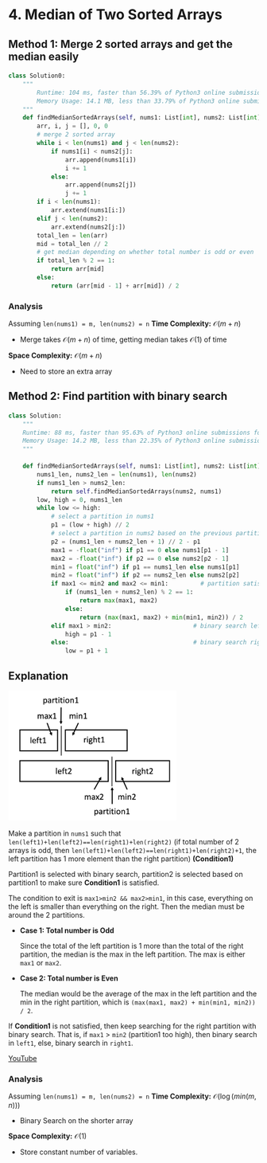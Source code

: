 # 4. Median of Two Sorted Arrays

## Method 1: Merge 2 sorted arrays and get the median easily

```python
class Solution0:
    """
        Runtime: 104 ms, faster than 56.39% of Python3 online submissions for Median of Two Sorted Arrays.
        Memory Usage: 14.1 MB, less than 33.79% of Python3 online submissions for Median of Two Sorted Arrays.
    """
    def findMedianSortedArrays(self, nums1: List[int], nums2: List[int]) -> float:
        arr, i, j = [], 0, 0
        # merge 2 sorted array
        while i < len(nums1) and j < len(nums2):
            if nums1[i] < nums2[j]:
                arr.append(nums1[i])
                i += 1
            else:
                arr.append(nums2[j])
                j += 1
        if i < len(nums1):
            arr.extend(nums1[i:])
        elif j < len(nums2):
            arr.extend(nums2[j:])
        total_len = len(arr)
        mid = total_len // 2
        # get median depending on whether total number is odd or even
        if total_len % 2 == 1:
            return arr[mid]
        else:
            return (arr[mid - 1] + arr[mid]) / 2
```

### Analysis

Assuming `len(nums1) = m, len(nums2) = n`
**Time Complexity:** $\mathcal{O}(m + n)$

- Merge takes $\mathcal{O}(m + n)$ of time, getting median takes $\mathcal{O}(1)$ of time

**Space Complexity:** $\mathcal{O}(m + n)$

- Need to store an extra array

## Method 2: Find partition with binary search

```python
class Solution:
    """
    Runtime: 88 ms, faster than 95.63% of Python3 online submissions for Median of Two Sorted Arrays.
    Memory Usage: 14.2 MB, less than 22.35% of Python3 online submissions for Median of Two Sorted Arrays.
    """

    def findMedianSortedArrays(self, nums1: List[int], nums2: List[int]) -> float:
        nums1_len, nums2_len = len(nums1), len(nums2)
        if nums1_len > nums2_len:
            return self.findMedianSortedArrays(nums2, nums1)
        low, high = 0, nums1_len
        while low <= high:
            # select a partition in nums1
            p1 = (low + high) // 2
            # select a partition in nums2 based on the previous partition
            p2 = (nums1_len + nums2_len + 1) // 2 - p1
            max1 = -float("inf") if p1 == 0 else nums1[p1 - 1]
            max2 = -float("inf") if p2 == 0 else nums2[p2 - 1]
            min1 = float("inf") if p1 == nums1_len else nums1[p1]
            min2 = float("inf") if p2 == nums2_len else nums2[p2]
            if max1 <= min2 and max2 <= min1:         # partition satisfied
                if (nums1_len + nums2_len) % 2 == 1:
                    return max(max1, max2)
                else:
                    return (max(max1, max2) + min(min1, min2)) / 2
            elif max1 > min2:                       # binary search left
                high = p1 - 1
            else:                                   # binary search right
                low = p1 + 1
```

## Explanation

<img src="README.assets/image-20200817015401204.png" alt="image-20200817015401204" style="zoom:33%;" />

Make a partition in `nums1` such that `len(left1)+len(left2)==len(right1)+len(right2)` (if total number of 2 arrays is odd, then `len(left1)+len(left2)==len(right1)+len(right2)+1`, the left partition has 1 more element than the right partition) **(Condition1)**

Partition1 is selected with binary search, partition2 is selected based on partition1 to make sure **Condition1** is satisfied.

The condition to exit is `max1>min2 && max2>min1`, in this case, everything on the left is smaller than everything on the right. Then the median must be around the 2 partitions.

- **Case 1: Total number is Odd**

  Since the total of the left partition is 1 more than the total of the right partition, the median is the max in the left partition. The max is either `max1` or `max2`.

- **Case 2: Total number is Even**

  The median would be the average of the max in the left partition and the min in the right partition, which is `(max(max1, max2) + min(min1, min2)) / 2`.

If **Condition1** is not satisfied, then keep searching for the right partition with binary search. That is, if `max1` > `min2` (partition1 too high), then binary search in `left1`, else, binary search in `right1`.

[YouTube](https://www.youtube.com/watch?v=LPFhl65R7ww&feature=youtu.be)

### Analysis

Assuming `len(nums1) = m, len(nums2) = n`
**Time Complexity:** $\mathcal{O}(\log({min(m, n)}))$

- Binary Search on the shorter array

**Space Complexity:** $\mathcal{O}(1)$

- Store constant number of variables.
